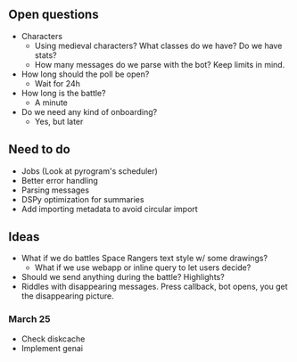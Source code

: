 ## Open questions
- Characters
    - Using medieval characters? What classes do we have? Do we have stats?
    - How many messages do we parse with the bot? Keep limits in mind.
- How long should the poll be open?
    - Wait for 24h
- How long is the battle?
    - A minute
- Do we need any kind of onboarding?
    - Yes, but later

## Need to do
- Jobs (Look at pyrogram's scheduler)
- Better error handling
- Parsing messages
- DSPy optimization for summaries
- Add importing metadata to avoid circular import

## Ideas
- What if we do battles Space Rangers text style w/ some drawings?
    - What if we use webapp or inline query to let users decide?
- Should we send anything during the battle? Highlights?
- Riddles with disappearing messages. Press callback, bot opens, you get the disappearing picture.

### March 25
- Check diskcache
- Implement genai